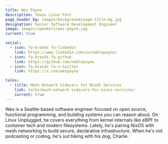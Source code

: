 ```yaml
---
title: Wes Payne
description: Texas Linux Fest
page_header_bg: images/background/page-title-bg.jpg
designation: Senior Software Development Engineer
image: images/speakers/wes-payne.jpg
current: true

social:
  - icon: fa-brands fa-linkedin
    link: https://www.linkedin.com/in/noblepayne/
  - icon: fa-brands fa-github
    link: https://github.com/noblepayne
  - icon: fa-brands fa-x-twitter
    link: https://x.com/wespayne

talks:
  - title: Mesh Network Sidecars for NixOS Services
    link: talks/mesh-network-sidecars-for-nixos-services/
    current: true
---
```


Wes is a Seattle-based software engineer focused on open source, functional
programming, and building systems you can reason about.  On Linux Unplugged, he
covers everything from kernel internals like eBPF to container tech and modern
filesystems.  Lately, he's pairing NixOS with mesh networking to build secure,
declarative infrastructure.  When he's not podcasting or coding, he's out
hiking with his dog, Charlie.
